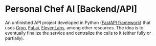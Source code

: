 # Personal Chef AI [Backend/API]

An unfinished API project developed in Python ([FastAPI framework](https://fastapi.tiangolo.com/)) that uses [Groq](https://groq.com/), [Fal.ai](https://fal.ai), [ElevenLabs](https://elevenlabs.io/), among other resources. The idea is to eventually finalize the service and centralize the calls to it (either fully or partially).
